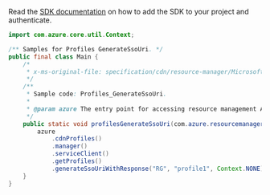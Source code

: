 Read the [SDK documentation](https://github.com/Azure/azure-sdk-for-java/blob/azure-resourcemanager_2.12.0/sdk/resourcemanager/azure-resourcemanager/README.md) on how to add the SDK to your project and authenticate.

```java
import com.azure.core.util.Context;

/** Samples for Profiles GenerateSsoUri. */
public final class Main {
    /*
     * x-ms-original-file: specification/cdn/resource-manager/Microsoft.Cdn/stable/2021-06-01/examples/Profiles_GenerateSsoUri.json
     */
    /**
     * Sample code: Profiles_GenerateSsoUri.
     *
     * @param azure The entry point for accessing resource management APIs in Azure.
     */
    public static void profilesGenerateSsoUri(com.azure.resourcemanager.AzureResourceManager azure) {
        azure
            .cdnProfiles()
            .manager()
            .serviceClient()
            .getProfiles()
            .generateSsoUriWithResponse("RG", "profile1", Context.NONE);
    }
}
```
